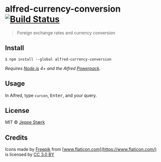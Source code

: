 # alfred-currency-conversion [![Build Status](https://travis-ci.org/jeppestaerk/alfred-currency-conversion.svg?branch=master)](https://travis-ci.org/jeppestaerk/alfred-currency-conversion)

> Foreign exchange rates and currency conversion


## Install

```
$ npm install --global alfred-currency-conversion
```

*Requires [Node.js](https://nodejs.org) 4+ and the Alfred [Powerpack](https://www.alfredapp.com/powerpack/).*


## Usage

In Alfred, type `curcon`, <kbd>Enter</kbd>, and your query.


## License

MIT © [Jeppe Stærk](https://staerk.io)


## Credits

Icons made by [Freepik](http://www.freepik.com) from [www.flaticon.com](https://www.flaticon.com/) is licensed by [CC 3.0 BY](http://creativecommons.org/licenses/by/3.0/)

